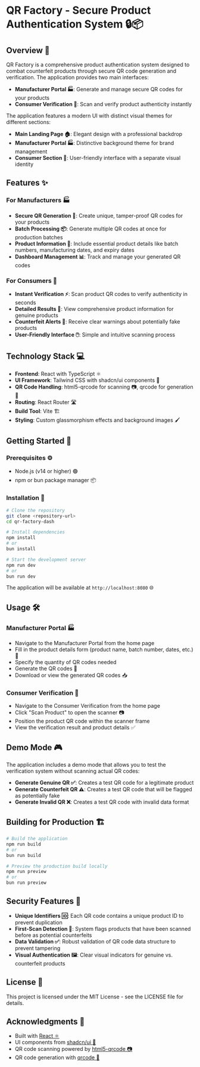 # QR Factory - Secure Product Authentication System 🔒📦

## Overview 🧐

QR Factory is a comprehensive product authentication system designed to combat counterfeit products through secure QR code generation and verification. The application provides two main interfaces:

- **Manufacturer Portal 🏭**: Generate and manage secure QR codes for your products
- **Consumer Verification 👤**: Scan and verify product authenticity instantly

The application features a modern UI with distinct visual themes for different sections:
- **Main Landing Page 🏠**: Elegant design with a professional backdrop
- **Manufacturer Portal 🏭**: Distinctive background theme for brand management
- **Consumer Section 👤**: User-friendly interface with a separate visual identity

## Features ✨

### For Manufacturers 🏭

- **Secure QR Generation 🔑**: Create unique, tamper-proof QR codes for your products
- **Batch Processing 📦**: Generate multiple QR codes at once for production batches
- **Product Information 📝**: Include essential product details like batch numbers, manufacturing dates, and expiry dates
- **Dashboard Management 📊**: Track and manage your generated QR codes

### For Consumers 👤

- **Instant Verification ⚡**: Scan product QR codes to verify authenticity in seconds
- **Detailed Results 📄**: View comprehensive product information for genuine products
- **Counterfeit Alerts 🚨**: Receive clear warnings about potentially fake products
- **User-Friendly Interface 🖱️**: Simple and intuitive scanning process

## Technology Stack 💻

- **Frontend**: React with TypeScript ⚛️
- **UI Framework**: Tailwind CSS with shadcn/ui components 🎨
- **QR Code Handling**: html5-qrcode for scanning 📷, qrcode for generation 🔲
- **Routing**: React Router 🛣️
- **Build Tool**: Vite 🏗️
- **Styling**: Custom glassmorphism effects and background images 🖌️

## Getting Started 🚀

### Prerequisites ⚙️

- Node.js (v14 or higher) 🟢
- npm or bun package manager 📦

### Installation 💾

```bash
# Clone the repository
git clone <repository-url>
cd qr-factory-dash

# Install dependencies
npm install
# or
bun install

# Start the development server
npm run dev
# or
bun run dev
```
The application will be available at `http://localhost:8080` 🌐

## Usage 🛠️

### Manufacturer Portal 🏭

- Navigate to the Manufacturer Portal from the home page
- Fill in the product details form (product name, batch number, dates, etc.) 📝
- Specify the quantity of QR codes needed
- Generate the QR codes 🔑
- Download or view the generated QR codes 📥

### Consumer Verification 👤

- Navigate to the Consumer Verification from the home page
- Click "Scan Product" to open the scanner 📷
- Position the product QR code within the scanner frame
- View the verification result and product details ✅

## Demo Mode 🎮

The application includes a demo mode that allows you to test the verification system without scanning actual QR codes:

- **Generate Genuine QR ✅**: Creates a test QR code for a legitimate product
- **Generate Counterfeit QR ⚠️**: Creates a test QR code that will be flagged as potentially fake
- **Generate Invalid QR ❌**: Creates a test QR code with invalid data format

## Building for Production 🏗️

```bash
# Build the application
npm run build
# or
bun run build

# Preview the production build locally
npm run preview
# or
bun run preview
```
## Security Features 🔐

- **Unique Identifiers 🆔**: Each QR code contains a unique product ID to prevent duplication
- **First-Scan Detection 👀**: System flags products that have been scanned before as potential counterfeits
- **Data Validation ✅**: Robust validation of QR code data structure to prevent tampering
- **Visual Authentication 🖼️**: Clear visual indicators for genuine vs. counterfeit products

## License 📄

This project is licensed under the MIT License - see the LICENSE file for details.

## Acknowledgments 🙏

- Built with [React ⚛️](https://reactjs.org/)
- UI components from [shadcn/ui 🎨](https://ui.shadcn.com/)
- QR code scanning powered by [html5-qrcode 📷](https://github.com/mebjas/html5-qrcode)
- QR code generation with [qrcode 🔲](https://github.com/soldair/node-qrcode)
